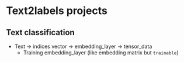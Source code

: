 # Text2labels projects

## Text classification
- Text -> indices vector -> embedding_layer -> tensor_data
    + Training embedding_layer (like embedding matrix but `trainable`)